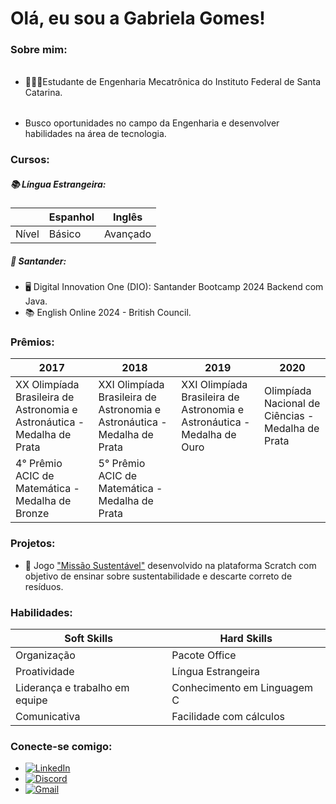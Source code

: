
# Olá, eu sou a Gabriela Gomes!

### Sobre mim:

###### 
- 👩🏻‍🎓Estudante de Engenharia Mecatrônica do Instituto Federal de Santa Catarina.
###### 
- Busco oportunidades no campo da Engenharia e desenvolver habilidades na área de tecnologia.

### Cursos:

##### 📚 Língua Estrangeira:
|      | Espanhol | Inglês |
|------|-------|----------|
|Nível | Básico| Avançado |

##### 🏦 Santander:
- 🖥️ Digital Innovation One (DIO): Santander Bootcamp 2024 Backend com Java.
- 📚 English Online 2024 - British Council.

### Prêmios:
 |2017| 2018 | 2019| 2020|
 |----|------|-----|-----|
 |XX Olimpíada Brasileira de Astronomia e Astronáutica - Medalha de Prata|XXI Olimpíada Brasileira de Astronomia e Astronáutica - Medalha de Prata|XXI Olimpíada Brasileira de Astronomia e Astronáutica - Medalha de Ouro|Olimpíada Nacional de Ciências - Medalha de Prata|
|4° Prêmio ACIC de Matemática - Medalha de Bronze|5° Prêmio ACIC de Matemática - Medalha de Prata|||

### Projetos:
- 🌿 Jogo ["Missão Sustentável"](https://scratch.mit.edu/projects/926499485/fullscreen) desenvolvido na plataforma Scratch com objetivo de ensinar sobre sustentabilidade e descarte correto de resíduos. 

### Habilidades:
|Soft Skills | Hard Skills| 
|------------|-|
|Organização |Pacote Office|
|Proatividade|Língua Estrangeira|
|Liderança e trabalho em equipe|Conhecimento em Linguagem C|
|Comunicativa|Facilidade com cálculos|

### Conecte-se comigo:
- [![LinkedIn](https://img.shields.io/badge/LinkedIn-0077B5?style=for-the-badge&logo=linkedin&logoColor=white)](https://www.linkedin.com/in/gabriela-de-melo-gomes/)
- [![Discord](https://img.shields.io/badge/Discord-7289DA?style=for-the-badge&logo=discord&logoColor=white)](https://discord.com/channels/@gabriela.m01_04576/)
- [![Gmail](https://img.shields.io/badge/Gmail-333333?style=for-the-badge&logo=gmail&logoColor=red)](mailto:gabimggomes@gmail.com)


